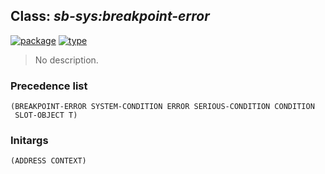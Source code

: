 ## Class: ***sb-sys:breakpoint-error***
[![package](https://img.shields.io/badge/Package-SB--SYS-5f9ea0.svg?style=social&colorA=999999)](../) [![type](https://img.shields.io/badge/Type-Class-5f9ea0.svg?style=social&colorA=999999)](../#class) 

> No description.

### Precedence list
```
(BREAKPOINT-ERROR SYSTEM-CONDITION ERROR SERIOUS-CONDITION CONDITION
 SLOT-OBJECT T)
```
### Initargs
```
(ADDRESS CONTEXT)
```
